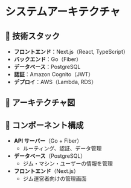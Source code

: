 # システムアーキテクチャ

## 🔹 技術スタック

- **フロントエンド**：Next.js（React, TypeScript）
- **バックエンド**：Go（Fiber）
- **データベース**：PostgreSQL
- **認証**：Amazon Cognito（JWT）
- **デプロイ**：AWS（Lambda, RDS）

## 📌 アーキテクチャ図

## 📌 コンポーネント構成

- **API サーバー**（Go + Fiber）
  - ルーティング、認証、データ管理
- **データベース**（PostgreSQL）
  - ジム・マシン・ユーザーの情報を管理
- **フロントエンド**（Next.js）
  - ジム運営者向けの管理画面
